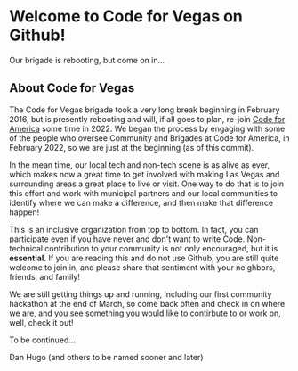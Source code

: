 # Welcome to Code for Vegas on Github!
Our brigade is rebooting, but come on in...

## About Code for Vegas

The Code for Vegas brigade took a very long break beginning in
February 2016, but is presently rebooting and will, if all goes to
plan, re-join [Code for America](https://codeforamerica.org) some time
in 2022. We began the process by engaging with some of the people who
oversee Community and Brigades at Code for America, in February 2022,
so we are just at the beginning (as of this commit).

In the mean time, our local tech and non-tech scene is as alive as
ever, which makes now a great time to get involved with making Las
Vegas and surrounding areas a great place to live or visit. One way to
do that is to join this effort and work with municipal partners and
our local communities to identify where we can make a difference, and
then make that difference happen!

This is an inclusive organization from top to bottom. In fact, you can
participate even if you have never and don't want to write Code.
Non-technical contribution to your community is not only encouraged,
but it is **essential.** If you are reading this and do not use
Github, you are still quite welcome to join in, and please share that
sentiment with your neighbors, friends, and family!

We are still getting things up and running, including our first
community hackathon at the end of March, so come back often and check
in on where we are, and you see something you would like to contirbute
to or work on, well, check it out!

To be continued...

Dan Hugo (and others to be named sooner and later)

